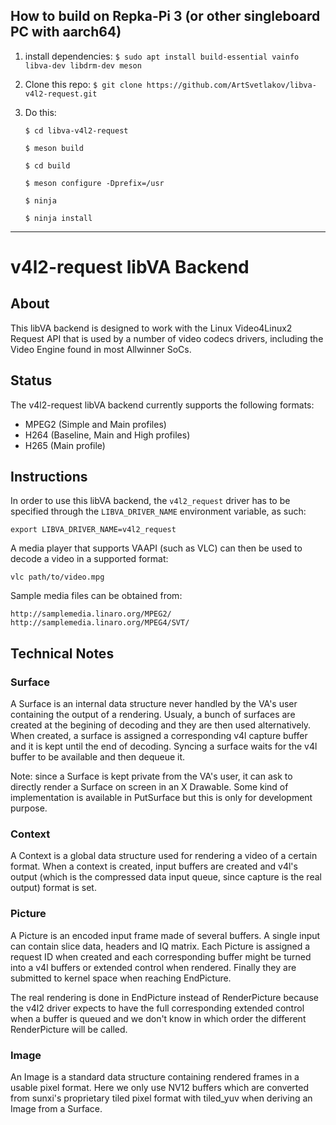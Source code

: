 ## How to build on Repka-Pi 3 (or other singleboard PC with aarch64)

1) install dependencies:
`$ sudo apt install build-essential vainfo libva-dev libdrm-dev meson`
2) Clone this repo:
`$ git clone https://github.com/ArtSvetlakov/libva-v4l2-request.git`
3) Do this:
   
	`$ cd libva-v4l2-request`

	`$ meson build`

	`$ cd build`

	`$ meson configure -Dprefix=/usr`

	`$ ninja`

	`$ ninja install`

--------------
# v4l2-request libVA Backend

## About

This libVA backend is designed to work with the Linux Video4Linux2
Request API that is used by a number of video codecs drivers,
including the Video Engine found in most Allwinner SoCs.

## Status

The v4l2-request libVA backend currently supports the following formats:
* MPEG2 (Simple and Main profiles)
* H264 (Baseline, Main and High profiles)
* H265 (Main profile)

## Instructions

In order to use this libVA backend, the `v4l2_request` driver has to
be specified through the `LIBVA_DRIVER_NAME` environment variable, as
such:

	export LIBVA_DRIVER_NAME=v4l2_request

A media player that supports VAAPI (such as VLC) can then be used to decode a
video in a supported format:

	vlc path/to/video.mpg

Sample media files can be obtained from:

	http://samplemedia.linaro.org/MPEG2/
	http://samplemedia.linaro.org/MPEG4/SVT/

## Technical Notes

### Surface

A Surface is an internal data structure never handled by the VA's user
containing the output of a rendering. Usualy, a bunch of surfaces are created
at the begining of decoding and they are then used alternatively. When
created, a surface is assigned a corresponding v4l capture buffer and it is
kept until the end of decoding. Syncing a surface waits for the v4l buffer to
be available and then dequeue it.

Note: since a Surface is kept private from the VA's user, it can ask to
directly render a Surface on screen in an X Drawable. Some kind of
implementation is available in PutSurface but this is only for development
purpose.

### Context

A Context is a global data structure used for rendering a video of a certain
format. When a context is created, input buffers are created and v4l's output
(which is the compressed data input queue, since capture is the real output)
format is set.

### Picture

A Picture is an encoded input frame made of several buffers. A single input
can contain slice data, headers and IQ matrix. Each Picture is assigned a
request ID when created and each corresponding buffer might be turned into a
v4l buffers or extended control when rendered. Finally they are submitted to
kernel space when reaching EndPicture.

The real rendering is done in EndPicture instead of RenderPicture
because the v4l2 driver expects to have the full corresponding
extended control when a buffer is queued and we don't know in which
order the different RenderPicture will be called.

### Image

An Image is a standard data structure containing rendered frames in a usable
pixel format. Here we only use NV12 buffers which are converted from sunxi's
proprietary tiled pixel format with tiled_yuv when deriving an Image from a
Surface.
